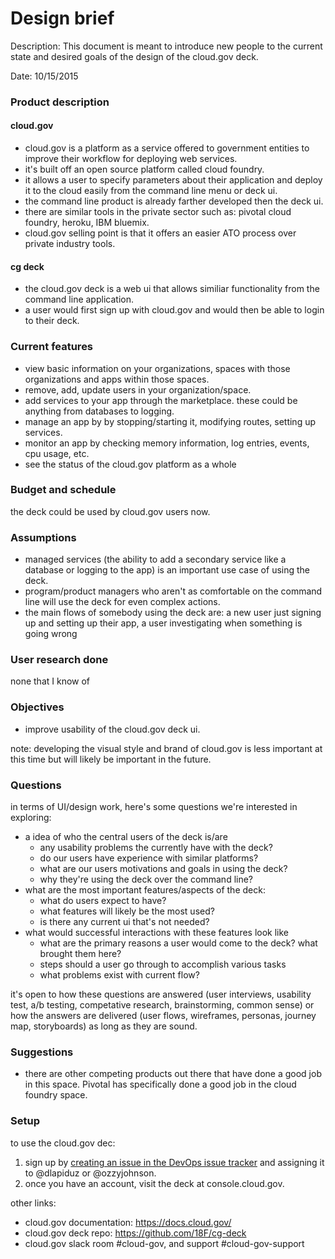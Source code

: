 # Design brief
Description: This document is meant to introduce new people to the current state and desired goals of the design of the cloud.gov deck.

Date: 10/15/2015

### Product description
#### cloud.gov
- cloud.gov is a platform as a service offered to government entities to improve their workflow for deploying web services.
- it's built off an open source platform called cloud foundry.
- it allows a user to specify parameters about their application and deploy it to the cloud easily from the command line menu or deck ui.
- the command line product is already farther developed then the deck ui.
- there are similar tools in the private sector such as: pivotal cloud foundry, heroku, IBM bluemix.
- cloud.gov selling point is that it offers an easier ATO process over private industry tools.

#### cg deck
- the cloud.gov deck is a web ui that allows similiar functionality from the command line application.
- a user would first sign up with cloud.gov and would then be able to login to their deck.

  
### Current features
- view basic information on your organizations, spaces with those organizations and apps within those spaces.
- remove, add, update users in your organization/space.
- add services to your app through the marketplace. these could be anything from databases to logging.
- manage an app by by stopping/starting it, modifying routes, setting up services.
- monitor an app by checking memory information, log entries, events, cpu usage, etc.
- see the status of the cloud.gov platform as a whole

### Budget and schedule
the deck could be used by cloud.gov users now.

### Assumptions
- managed services (the ability to add a secondary service like a database or logging to the app) is an important use case of using the deck.
- program/product managers who aren't as comfortable on the command line will use the deck for even complex actions.
- the main flows of somebody using the deck are: a new user just signing up and setting up their app, a user investigating when something is going wrong


### User research done
none that I know of


### Objectives
- improve usability of the cloud.gov deck ui.

note: developing the visual style and brand of cloud.gov is less important at this time but will likely be important in the future.


### Questions
in terms of UI/design work, here's some questions we're interested in exploring:

- a idea of who the central users of the deck is/are
  - any usability problems the currently have with the deck?
  - do our users have experience with similar platforms?
  - what are our users motivations and goals in using the deck?
  - why they're using the deck over the command line?
- what are the most important features/aspects of the deck:
  - what do users expect to have?
  - what features will likely be the most used?
  - is there any current ui that's not needed?
- what would successful interactions with these features look like
  - what are the primary reasons a user would come to the deck? what brought them here?
  - steps should a user go through to accomplish various tasks
  - what problems exist with current flow?
  
it's open to how these questions are answered (user interviews, usability test, a/b testing, competative research, brainstorming, common sense) or how the answers are delivered (user flows, wireframes, personas, journey map, storyboards) as long as they are sound.
  
### Suggestions
- there are other competing products out there that have done a good job in this space. Pivotal has specifically done a good job in the cloud foundry space. 
  
### Setup
to use the cloud.gov dec:

1. sign up by [creating an issue in the DevOps issue tracker](https://github.com/18F/DevOps/issues/new) and assigning it to @dlapiduz or @ozzyjohnson.
2. once you have an account, visit the deck at console.cloud.gov.

other links:

- cloud.gov documentation: https://docs.cloud.gov/
- cloud.gov deck repo: https://github.com/18F/cg-deck
- cloud.gov slack room #cloud-gov, and support #cloud-gov-support

